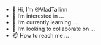 - 👋 Hi, I’m @VladTallinn
- 👀 I’m interested in ...
- 🌱 I’m currently learning ...
- 💞️ I’m looking to collaborate on ...
- 📫 How to reach me ...

<!---
VladTallinn/VladTallinn is a ✨ special ✨ repository because its `README.md` (this file) appears on your GitHub profile.
You can click the Preview link to take a look at your changes.
--->
